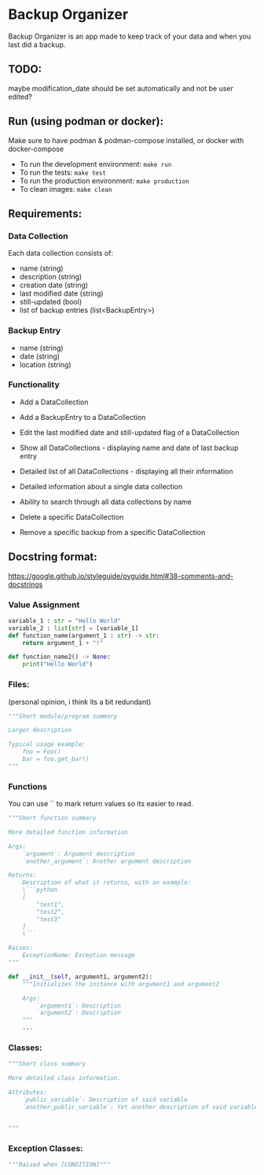 # Backup Organizer
Backup Organizer is an app made to keep track of your data and when you last did a backup.

## TODO:
maybe modification_date should be set automatically and not be user edited?

## Run (using podman or docker):
Make sure to have podman & podman-compose installed, or docker with docker-compose

- To run the development environment: `make run`
- To run the tests: `make test`
- To run the production environment: `make production`
- To clean images: `make clean`

## Requirements: 
### Data Collection
Each data collection consists of:
* name (string)
* description (string)
* creation date (string)
* last modified date (string)
* still-updated (bool)
* list of backup entries (list\<BackupEntry\>)

### Backup Entry
* name (string)
* date (string)
* location (string)

### Functionality
* Add a DataCollection
* Add a BackupEntry to a DataCollection
* Edit the last modified date and still-updated flag of a DataCollection

* Show all DataCollections - displaying name and date of last backup entry
* Detailed list of all DataCollections - displaying all their information
* Detailed information about a single data collection
* Ability to search through all data collections by name

* Delete a specific DataCollection
* Remove a specific backup from a specific DataCollection

## Docstring format:
https://google.github.io/styleguide/pyguide.html#38-comments-and-docstrings

### Value Assignment
```python
variable_1 : str = "Hello World"
variable_2 : list[str] = [variable_1]
def function_name(argument_1 : str) -> str:
    return argument_1 + "!"

def function_name2() -> None:
    print("Hello World")
```

### Files:
(personal opinion, i think its a bit redundant)
```python
"""Short module/program summary

Larger description

Typical usage example:
    foo = Foo()
    bar = foo.get_bar()
"""
```

### Functions
You can use `` to mark return values so its easier to read.
```python
"""Short function summary

More detailed function information

Args:
    `argument`: Argument description
    `another_argument`: Another argument description

Returns:
    Description of what it returns, with an example:
    \```python
    [
        "test1",
        "test2",
        "test3"
    ]
    \```

Raises:
    ExceptionName: Exception message
"""
```

```python
def __init__(self, argument1, argument2):
    """Initializes the instance with argument1 and argument2

    Args:
        `argument1`: Description
        `argument2`: Description
    """
    ...
```

### Classes:
```python
"""Short class summary

More detailed class information.

Attributes:
    `public_variable`: Description of said variable
    `another_public_variable`: Yet another description of said variable


"""
```

### Exception Classes:
```python
"""Raised when [CONDITION]"""
```